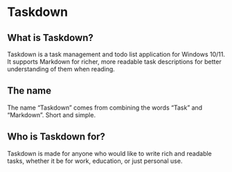 # Taskdown

## What is Taskdown?
Taskdown is a task management and todo list application for Windows 10/11.\
It supports Markdown for richer, more readable task descriptions for better understanding of them when reading.

## The name
The name “Taskdown” comes from combining the words “Task” and “Markdown”. Short and simple.

## Who is Taskdown for?
Taskdown is made for anyone who would like to write rich and readable tasks, whether it be for work, education, or just personal use.
